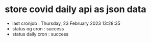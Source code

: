 # store covid daily api as json data

- last cronjob : Thursday, 23 February 2023 13:28:35
- status og cron : success
- status daily cron : success
      
      